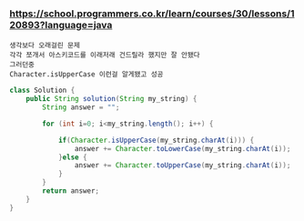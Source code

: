 ### https://school.programmers.co.kr/learn/courses/30/lessons/120893?language=java

```
생각보다 오래걸린 문제
각각 쪼개서 아스키코드를 이래저래 건드릴라 했지만 잘 안됐다
그러던중 
Character.isUpperCase 이런걸 알게됐고 성공
```
```java
class Solution {
    public String solution(String my_string) {
        String answer = "";

        for (int i=0; i<my_string.length(); i++) {

            if(Character.isUpperCase(my_string.charAt(i))) {
                answer += Character.toLowerCase(my_string.charAt(i));
            }else {
                answer += Character.toUpperCase(my_string.charAt(i));
            }
        }
        return answer;
    }
}
```